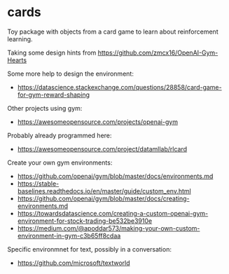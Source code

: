 # cards

Toy package with objects from a card game to learn about reinforcement learning.

Taking some design hints from https://github.com/zmcx16/OpenAI-Gym-Hearts

Some more help to design the environment: 
* https://datascience.stackexchange.com/questions/28858/card-game-for-gym-reward-shaping

Other projects using gym:
* https://awesomeopensource.com/projects/openai-gym

Probably already programmed here:
* https://awesomeopensource.com/project/datamllab/rlcard

Create your own gym environments:
* https://github.com/openai/gym/blob/master/docs/environments.md
* https://stable-baselines.readthedocs.io/en/master/guide/custom_env.html
* https://github.com/openai/gym/blob/master/docs/creating-environments.md
* https://towardsdatascience.com/creating-a-custom-openai-gym-environment-for-stock-trading-be532be3910e
* https://medium.com/@apoddar573/making-your-own-custom-environment-in-gym-c3b65ff8cdaa

Specific environmnet for text, possibly in a conversation:
* https://github.com/microsoft/textworld
